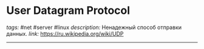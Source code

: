 # User Datagram Protocol 
*tags:* #net #server #linux
*description:* Ненадежный способ отправки данных.
*link:* https://ru.wikipedia.org/wiki/UDP

---
## 